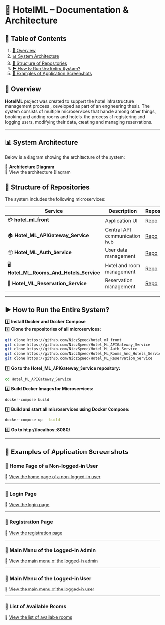 # 🏨 HotelML – Documentation & Architecture  

## 📖 Table of Contents
1. [📌 Overview](#-overview)
2. [📊 System Architecture ](#-system-architecture)
3. [📂 Structure of Repositories](#-structure-of-repositories)
4. [▶️ How to Run the Entire System?](#️-how-to-run-the-entire-system)
5. [📸 Examples of Application Screenshots](#-examples-of-application-screenshots)

## 📌 Overview   
**HotelML** project was created to support the hotel infrastructure management process , developed as part of an engineering thesis. The system consists of multiple microservices that handle among other things, booking and adding rooms and hotels, the process of registering and logging users, modifying their data, creating and managing reservations.  

---

## 📊 System Architecture  
Below is a diagram showing the architecture of the system:

📌 **Architecture Diagram:**  
🔗 [View the architecture Diagram](docs/diagrams/architecture_diagram.svg)  

## 📂 Structure of Repositories
The system includes the following microservices:

| Service | Description | Repository |
|---------|------------|------------|
| 💳 **hotel_ml_front** | Application UI | [Repo](https://github.com/NiczSpeed/hotel_ml_front) |
| 🏠 **Hotel_ML_APIGateway_Service** | Central API communication hub | [Repo](https://github.com/NiczSpeed/Hotel_ML_APIGateway_Service) |
| 📦 **Hotel_ML_Auth_Service** | User data management | [Repo](https://github.com/NiczSpeed/Hotel_ML_Auth_Service) |
| 🖥️ **Hotel_ML_Rooms_And_Hotels_Service** | Hotel and room management | [Repo](https://github.com/NiczSpeed/Hotel_ML_Rooms_And_Hotels_Service) |
| 🔄 **Hotel_ML_Reservation_Service** | Reservation management | [Repo](https://github.com/NiczSpeed/Hotel_ML_Reservation_Service) |

---

## ▶️ How to Run the Entire System?  
1️⃣ **Install Docker and Docker Compose**  
2️⃣ **Clone the repositories of all microservices:**  
```sh
git clone https://github.com/NiczSpeed/hotel_ml_front
git clone https://github.com/NiczSpeed/Hotel_ML_APIGateway_Service
git clone https://github.com/NiczSpeed/Hotel_ML_Auth_Service
git clone https://github.com/NiczSpeed/Hotel_ML_Rooms_And_Hotels_Service
git clone https://github.com/NiczSpeed/Hotel_ML_Reservation_Service
```
3️⃣ **Go to the Hotel_ML_APIGateway_Service repository:**
```sh
cd Hotel_ML_APIGateway_Service
```
4️⃣ **Build Docker Images for Microservices:**
```sh
docker-compose build 
```
5️⃣ **Build and start all microservices using Docker Compose:**
```sh
docker-compose up --build 
```

6️⃣ **Go to http://localhost:8080/**

---

## 📸 Examples of Application Screenshots
### 🔹 Home Page of a Non-logged-in User
🔗 [View the home page of a non-logged-in user](docs/photos/home_page_non-logged-in_user.png)

---

### 🔹 Login Page
🔗 [View the login page](docs/photos/login_page.png)

---

### 🔹 Registration Page
🔗 [View the registration page](docs/photos/registration_page.png)

---

### 🔹 Main Menu of the Logged-in Admin
🔗 [View the main menu of the logged-in admin](docs/photos/main-menu-of-the-logged-in-admin.png)

---

### 🔹 Main Menu of the Logged-in User
🔗 [View the main menu of the logged-in user](docs/photos/main-menu-of-the-logged-in-user.png)

---

### 🔹 List of Available Rooms
🔗 [View the list of available rooms](docs/photos/list-of-available-rooms.png)